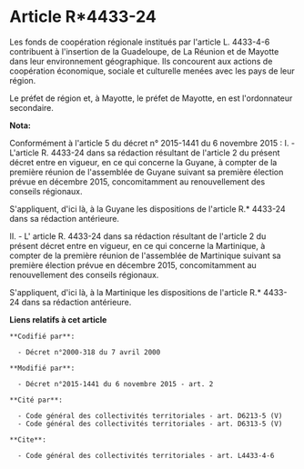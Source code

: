 # Article R*4433-24

Les fonds de coopération régionale institués par l'article L. 4433-4-6 contribuent à l'insertion de la Guadeloupe, de La
Réunion et de Mayotte dans leur environnement géographique. Ils concourent aux actions de coopération économique, sociale et
culturelle menées avec les pays de leur région. 

Le préfet de région et, à Mayotte, le préfet de Mayotte, en est l'ordonnateur secondaire.

**Nota:**

Conformément à l'article 5 du décret n° 2015-1441 du 6 novembre 2015 : I. - L'article R. 4433-24 dans sa rédaction résultant
de l'article 2 du présent décret entre en vigueur, en ce qui concerne la Guyane, à compter de la première réunion de
l'assemblée de Guyane suivant sa première élection prévue en décembre 2015, concomitamment au renouvellement des conseils
régionaux.

S'appliquent, d'ici là, à la Guyane les dispositions de l'article R.* 4433-24 dans sa rédaction antérieure.

II. - L' article R. 4433-24 dans sa rédaction résultant de l'article 2 du présent décret entre en vigueur, en ce qui concerne
la Martinique, à compter de la première réunion de l'assemblée de Martinique suivant sa première élection prévue en décembre
2015, concomitamment au renouvellement des conseils régionaux.

S'appliquent, d'ici là, à la Martinique les dispositions de l'article R.* 4433-24 dans sa rédaction antérieure.

**Liens relatifs à cet article**

	**Codifié par**:

	  - Décret n°2000-318 du 7 avril 2000

	**Modifié par**:

	  - Décret n°2015-1441 du 6 novembre 2015 - art. 2

	**Cité par**:

	  - Code général des collectivités territoriales - art. D6213-5 (V)
	  - Code général des collectivités territoriales - art. D6313-5 (V)

	**Cite**:

	  - Code général des collectivités territoriales - art. L4433-4-6
